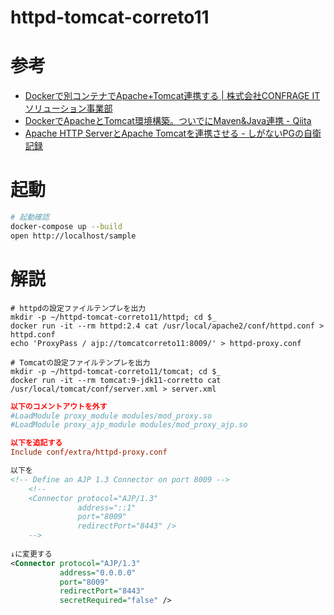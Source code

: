 # httpd-tomcat-correto11

# 参考

- [Dockerで別コンテナでApache+Tomcat連携する | 株式会社CONFRAGE ITソリューション事業部](https://confrage.jp/docker%E3%81%A7%E5%88%A5%E3%82%B3%E3%83%B3%E3%83%86%E3%83%8A%E3%81%A7apachetomcat%E9%80%A3%E6%90%BA%E3%81%99%E3%82%8B/)
- [DockerでApacheとTomcat環境構築。ついでにMaven&Java連携 - Qiita ](https://qiita.com/shintaro123/items/a8a3d222d3dd46aba876)
- [Apache HTTP ServerとApache Tomcatを連携させる - しがないPGの自衛記録](https://ashitaka.hateblo.jp/entry/2020/08/16/103012)

# 起動

```bash
# 起動確認
docker-compose up --build
open http://localhost/sample
```

# 解説

```bash:設定ファイル
# httpdの設定ファイルテンプレを出力
mkdir -p ~/httpd-tomcat-correto11/httpd; cd $_
docker run -it --rm httpd:2.4 cat /usr/local/apache2/conf/httpd.conf > httpd.conf
echo 'ProxyPass / ajp://tomcatcorreto11:8009/' > httpd-proxy.conf

# Tomcatの設定ファイルテンプレを出力
mkdir -p ~/httpd-tomcat-correto11/tomcat; cd $_
docker run -it --rm tomcat:9-jdk11-corretto cat /usr/local/tomcat/conf/server.xml > server.xml

```

```conf:httpd/httpd.conf
以下のコメントアウトを外す
#LoadModule proxy_module modules/mod_proxy.so
#LoadModule proxy_ajp_module modules/mod_proxy_ajp.so

以下を追記する
Include conf/extra/httpd-proxy.conf
```

```xml:tomcat/server.xml
以下を
<!-- Define an AJP 1.3 Connector on port 8009 -->
    <!--
    <Connector protocol="AJP/1.3"
               address="::1"
               port="8009"
               redirectPort="8443" />
    -->
    
↓に変更する
<Connector protocol="AJP/1.3"
           address="0.0.0.0"
           port="8009"
           redirectPort="8443"
           secretRequired="false" />
```

